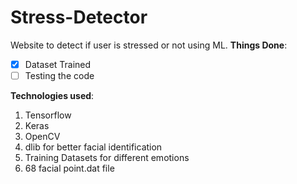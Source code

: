 # Stress-Detector
Website to detect if user is stressed or not using ML.
**Things Done**:
- [x] Dataset Trained
- [ ] Testing the code

**Technologies used**:
1. Tensorflow
2. Keras
3. OpenCV
4. dlib for better facial identification
5. Training Datasets for different emotions
6. 68 facial point.dat file 
